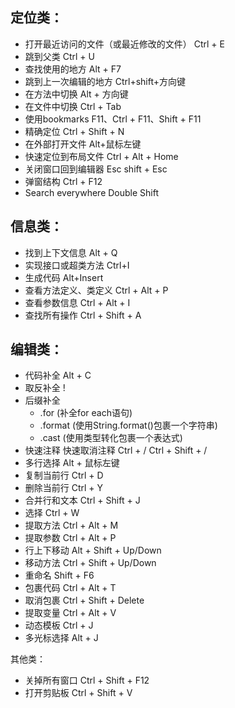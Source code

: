 
## 定位类：
*	打开最近访问的文件（或最近修改的文件） 
	Ctrl + E
*	跳到父类
	Ctrl + U 
*	查找使用的地方
	Alt + F7
*	跳到上一次编辑的地方
	Ctrl+shift+方向键
*	在方法中切换 
	Alt + 方向键
*	在文件中切换
	Ctrl + Tab
*	使用bookmarks
	F11、Ctrl + F11、Shift + F11	
*	精确定位
	Ctrl + Shift + N
*	在外部打开文件
	Alt+鼠标左键
*	快速定位到布局文件
	Ctrl + Alt + Home
*	关闭窗口回到编辑器
	Esc shift + Esc
*	弹窗结构	Ctrl + F12			
*	Search everywhere  	Double Shift

## 信息类：
*	找到上下文信息
	Alt + Q
*	实现接口或超类方法 
	Ctrl+I
* 	生成代码
	Alt+Insert
*	查看方法定义、类定义
	Ctrl + Alt +  P
*	查看参数信息
	Ctrl + Alt + I
*	查找所有操作
	Ctrl + Shift + A

## 编辑类：
*	代码补全 Alt + C 
*	取反补全 !
*	后缀补全
	*	.for (补全for each语句)
	*	.format (使用String.format()包裹一个字符串)
	*	.cast (使用类型转化包裹一个表达式)
*	快速注释 快速取消注释  Ctrl + / Ctrl + Shift + /
*	多行选择 Alt + 鼠标左键
*	复制当前行 Ctrl + D 
*	删除当前行 Ctrl + Y
*   合并行和文本 Ctrl + Shift + J 
*	选择	Ctrl + W
*	提取方法 Ctrl + Alt + M
*   提取参数 Ctrl + Alt + P
*	行上下移动 Alt + Shift + Up/Down
*	移动方法 Ctrl + Shift + Up/Down
*	重命名 Shift + F6
*	包裹代码 Ctrl + Alt + T
*	取消包裹 Ctrl + Shift + Delete
*	提取变量 Ctrl + Alt + V
*   动态模板 Ctrl + J
*	多光标选择 Alt + J

其他类：
*	关掉所有窗口 Ctrl + Shift  + F12
* 	打开剪贴板 Ctrl + Shift + V
